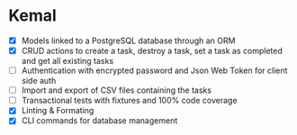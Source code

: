 # Kemal

- [x] Models linked to a PostgreSQL database through an ORM
- [x] CRUD actions to create a task, destroy a task, set a task as completed and get all existing tasks
- [ ] Authentication with encrypted password and Json Web Token for client side auth
- [ ] Import and export of CSV files containing the tasks
- [ ] Transactional tests with fixtures and 100% code coverage
- [x] Linting & Formating
- [x] CLI commands for database management
